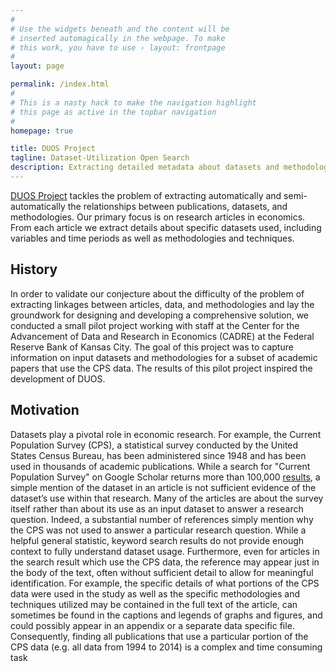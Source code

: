 ```yaml
---
#
# Use the widgets beneath and the content will be
# inserted automagically in the webpage. To make
# this work, you have to use › layout: frontpage
#
layout: page

permalink: /index.html
#
# This is a nasty hack to make the navigation highlight
# this page as active in the topbar navigation
#
homepage: true

title: DUOS Project
tagline: Dataset-Utilization Open Search
description: Extracting detailed metadata about datasets and methodologies from economic research papers
---
```


[DUOS Project](http://www.duosproject.org) tackles the problem of
extracting automatically and semi-automatically the relationships
between publications, datasets, and methodologies.  Our primary focus
is on research articles in economics.  From each article we extract
details about specific datasets used, including variables and time
periods as well as methodologies and techniques.

## History

In order to validate our conjecture about the difficulty of the
problem of extracting linkages between articles, data, and
methodologies and lay the groundwork for designing and developing a
comprehensive solution, we conducted a small pilot project working
with staff at the Center for the Advancement of Data and Research in
Economics (CADRE) at the Federal Reserve Bank of Kansas City.  The
goal of this project was to capture information on input datasets and
methodologies for a subset of academic papers that use the CPS
data. The results of this pilot project inspired the development of
DUOS.

## Motivation

Datasets play a pivotal role in economic research.  For example, the
   Current Population Survey (CPS), a statistical survey
   conducted by the United States Census Bureau, has been
   administered since 1948 and has been used in thousands of
   academic publications. While a search for "Current Population
   Survey" on Google Scholar returns more than 100,000 [results](https://scholar.google.com/scholar?q="Current+Population+Survey"), a
   simple mention of the dataset in an article is not sufficient
   evidence of the dataset’s use within that research.  Many of
   the articles are about the survey itself rather than about
   its use as an input dataset to answer a research question.
   Indeed, a substantial number of references simply mention why
   the CPS was not used to answer a particular research
   question. While a helpful general statistic, keyword search
   results do not provide enough context to fully understand
   dataset usage.  Furthermore, even for articles in the search
   result which use the CPS data, the reference may appear just
   in the body of the text, often without sufficient detail to
   allow for meaningful identification. For example, the
   specific details of what portions of the CPS data were used
   in the study as well as the specific methodologies and
   techniques utilized may be contained in the full text of the
   article, can sometimes be found in the captions and legends
   of graphs and figures, and could possibly appear in an
   appendix or a separate data specific file.  Consequently,
   finding all publications that use a particular portion of the
   CPS data (e.g. all data from 1994 to 2014) is a complex and
   time consuming task


